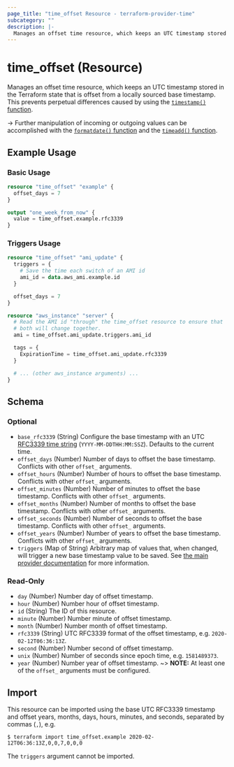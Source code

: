 ```yaml
---
page_title: "time_offset Resource - terraform-provider-time"
subcategory: ""
description: |-
  Manages an offset time resource, which keeps an UTC timestamp stored in the Terraform state that is offset from a locally sourced base timestamp. This prevents perpetual differences caused by using the timestamp() function https://www.terraform.io/docs/configuration/functions/timestamp.html.
---
```


# time_offset (Resource)

Manages an offset time resource, which keeps an UTC timestamp stored in the Terraform state that is offset from a locally sourced base timestamp. This prevents perpetual differences caused by using the [`timestamp()` function](https://www.terraform.io/docs/configuration/functions/timestamp.html).

-> Further manipulation of incoming or outgoing values can be accomplished with the [`formatdate()` function](https://www.terraform.io/docs/configuration/functions/formatdate.html) and the [`timeadd()` function](https://www.terraform.io/docs/configuration/functions/timeadd.html).

## Example Usage

### Basic Usage

```terraform
resource "time_offset" "example" {
  offset_days = 7
}

output "one_week_from_now" {
  value = time_offset.example.rfc3339
}
```

### Triggers Usage

```terraform
resource "time_offset" "ami_update" {
  triggers = {
    # Save the time each switch of an AMI id
    ami_id = data.aws_ami.example.id
  }

  offset_days = 7
}

resource "aws_instance" "server" {
  # Read the AMI id "through" the time_offset resource to ensure that
  # both will change together.
  ami = time_offset.ami_update.triggers.ami_id

  tags = {
    ExpirationTime = time_offset.ami_update.rfc3339
  }

  # ... (other aws_instance arguments) ...
}
```

<!-- schema generated by tfplugindocs -->
## Schema

### Optional

- `base_rfc3339` (String) Configure the base timestamp with an UTC [RFC3339 time string](https://tools.ietf.org/html/rfc3339#section-5.8) (`YYYY-MM-DDTHH:MM:SSZ`). Defaults to the current time.
- `offset_days` (Number) Number of days to offset the base timestamp. Conflicts with other `offset_` arguments.
- `offset_hours` (Number) Number of hours to offset the base timestamp. Conflicts with other `offset_` arguments.
- `offset_minutes` (Number) Number of minutes to offset the base timestamp. Conflicts with other `offset_` arguments.
- `offset_months` (Number) Number of months to offset the base timestamp. Conflicts with other `offset_` arguments.
- `offset_seconds` (Number) Number of seconds to offset the base timestamp. Conflicts with other `offset_` arguments.
- `offset_years` (Number) Number of years to offset the base timestamp. Conflicts with other `offset_` arguments.
- `triggers` (Map of String) Arbitrary map of values that, when changed, will trigger a new base timestamp value to be saved. See [the main provider documentation](../index.md) for more information.

### Read-Only

- `day` (Number) Number day of offset timestamp.
- `hour` (Number) Number hour of offset timestamp.
- `id` (String) The ID of this resource.
- `minute` (Number) Number minute of offset timestamp.
- `month` (Number) Number month of offset timestamp.
- `rfc3339` (String) UTC RFC3339 format of the offset timestamp, e.g. `2020-02-12T06:36:13Z`.
- `second` (Number) Number second of offset timestamp.
- `unix` (Number) Number of seconds since epoch time, e.g. `1581489373`.
- `year` (Number) Number year of offset timestamp.
~> **NOTE:** At least one of the `offset_` arguments must be configured.

## Import

This resource can be imported using the base UTC RFC3339 timestamp and offset years, months, days, hours, minutes, and seconds, separated by commas (`,`), e.g.

```console
$ terraform import time_offset.example 2020-02-12T06:36:13Z,0,0,7,0,0,0
```

The `triggers` argument cannot be imported.

